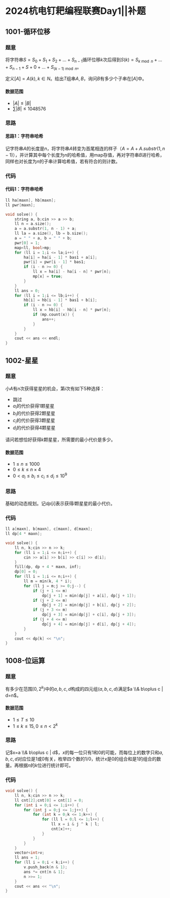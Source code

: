 # 2024杭电钉耙编程联赛Day1||补题


## 1001-循环位移

### 题意

将字符串$S=S_0+S_1+S_2+...+S_{n-1}$循环位移$k$次后得到$S(k)=S_{k\bmod n }+...+S_{n-1}+S+0+...+S_{(k-1)\bmod n}$。

定义$[A]={A(k),k\in N}$。给出$T$组串$A,B$，询问$B$有多少个子串在$[A]$​中。

#### 数据范围

* $|A|\leq |B|$
* $\sum|B|\leq 1048576$

### 思路

#### 思路1：字符串哈希

记字符串$A$的长度是$n$，将字符串$A$转变为首尾相连的样子（$A=A+A.substr(1,n-1)$），并计算其中每个长度为$n$的哈希值，用map存值，再对字符串$B$进行哈希，同样也对长度为$n$的子串计算哈希值，若有符合的则计数。

### 代码

#### 代码1：字符串哈希

```cpp
ll ha[maxn], hb[maxn];
ll pwr[maxn];

void solve() {
    string a, b;cin >> a >> b;
    ll n = a.size();
    a = a.substr(1, n - 1) + a;
    ll la = a.size(), lb = b.size();
    a = " " + a, b = " " + b;
    pwr[0] = 1;
    map<ll, bool>mp;
    for (ll i = 1;i <= la;i++) {
        ha[i] = ha[i - 1] * bas1 + a[i];
        pwr[i] = pwr[i - 1] * bas1;
        if (i - n >= 0) {
            ll x = ha[i] - ha[i - n] * pwr[n];
            mp[x] = true;
        }
    }
    ll ans = 0;
    for (ll i = 1;i <= lb;i++) {
        hb[i] = hb[i - 1] * bas1 + b[i];
        if (i - n >= 0) {
            ll x = hb[i] - hb[i - n] * pwr[n];
            if (mp.count(x)) {
                ans++;
            }
        }
    }
    cout << ans << endl;
}
```

## 1002-星星

### 题意

小$A$有$n$次获得星星的机会，第$i$次有如下5种选择：

* 跳过
* $a_i$的代价获得$1$颗星星
* $b_i$的代价获得$2$颗星星
* $c_i$的代价获得$3$颗星星
* $d_i$的代价获得$4$颗星星

请问若想恰好获得$k$颗星星，所需要的最小代价是多少。

#### 数据范围

* $1\leq n\leq 1000$
* $0\leq k\leq n\times 4$
* $0\lt a_i\leq b_i\leq c_i\leq d_i\leq 10^9$

### 思路

基础的动态规划。记$dp[i]$表示获得$i$颗星星的最小代价。

### 代码

```cpp
ll a[maxn], b[maxn], c[maxn], d[maxn];
ll dp[4 * maxn];

void solve() {
    ll n, k;cin >> n >> k;
    for (ll i = 1;i <= n;i++) {
        cin >> a[i] >> b[i] >> c[i] >> d[i];
    }
    fill(dp, dp + 4 * maxn, inf);
    dp[0] = 0;
    for (ll i = 1;i <= n;i++) {
        ll m = min(k, 4 * i);
        for (ll j = m;j >= 0;j--) {
            if (j + 1 <= m)
                dp[j + 1] = min(dp[j] + a[i], dp[j + 1]);
            if (j + 2 <= m)
                dp[j + 2] = min(dp[j] + b[i], dp[j + 2]);
            if (j + 3 <= m)
                dp[j + 3] = min(dp[j] + c[i], dp[j + 3]);
            if (j + 4 <= m)
                dp[j + 4] = min(dp[j] + d[i], dp[j + 4]);
        }
    }
    cout << dp[k] << "\n";
}
```

## 1008-位运算

### 题意

有多少在范围$[0,2^k)$中的$a,b,c,d$构成的四元组$(a,b,c,d)$满足$a \\& b\oplus c | d=n$。

#### 数据范围

* $1\leq T\leq 10$
* $1\leq k\leq 15,0\leq n\lt 2^k$

### 思路

记$x=a \\& b\oplus c | d$，$x$的每一位只有1和0的可能，而每位上的数字只和$a,b,c,d$对应位是$1$或$0$有关，枚举四个数的$1/0$，统计$x$是$0$的组合和是$1$的组合的数量。再根据$n$的$k$位进行统计即可。

### 代码

```cpp
void solve() {
    ll n, k;cin >> n >> k;
    ll cnt[2];cnt[0] = cnt[1] = 0;
    for (int i = 0;i <= 1;i++) {
        for (int j = 0;j <= 1;j++) {
            for (int k = 0;k <= 1;k++) {
                for (ll l = 0;l <= 1;l++) {
                    ll x = i & j ^ k | l;
                    cnt[x]++;
                }
            }
        }
    }
    vector<int>v;
    ll ans = 1;
    for (ll i = 0;i < k;i++) {
        v.push_back(n & 1);
        ans *= cnt[n & 1];
        n >>= 1;
    }
    cout << ans << "\n";
}
```
























